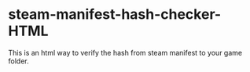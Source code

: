 # steam-manifest-hash-checker-HTML
This is an html way to verify the hash from steam manifest to your game folder.
